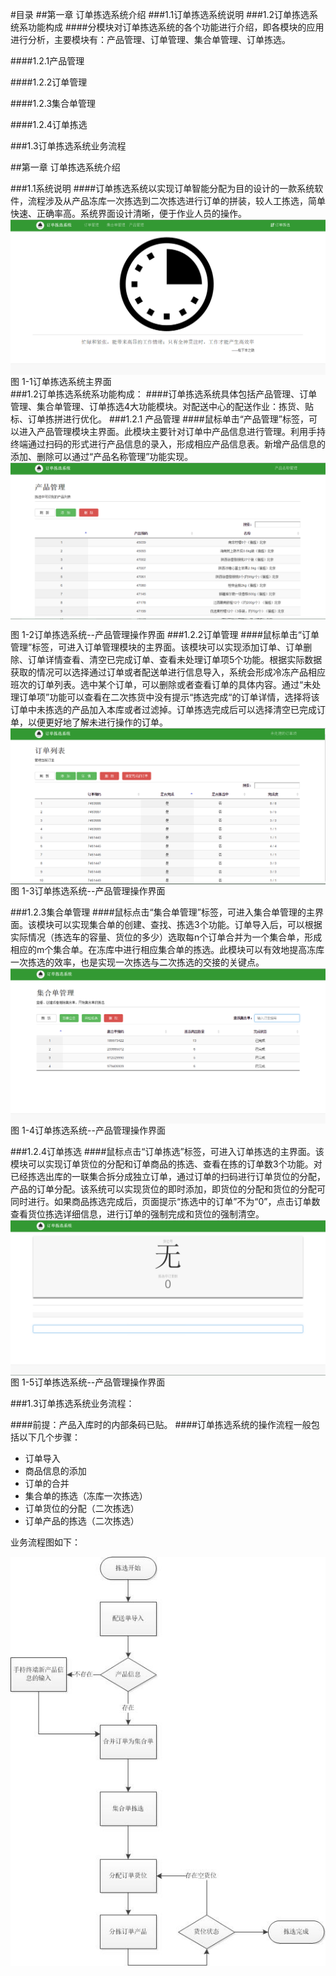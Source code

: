 #目录
##第一章 订单拣选系统介绍
###1.1订单拣选系统说明
###1.2订单拣选系统系功能构成 
####分模块对订单拣选系统的各个功能进行介绍，即各模块的应用进行分析，主要模块有：产品管理、订单管理、集合单管理、订单拣选。

####1.2.1产品管理

####1.2.2订单管理

####1.2.3集合单管理

####1.2.4订单拣选 

###1.3订单拣选系统业务流程

##第一章 订单拣选系统介绍

###1.1系统说明
####订单拣选系统以实现订单智能分配为目的设计的一款系统软件，流程涉及从产品冻库一次拣选到二次拣选进行订单的拼装，较人工拣选，简单快速、正确率高。系统界面设计清晰，便于作业人员的操作。 
<img src="images/订单拣选系统介绍.png"  alt ="图 1-1订单拣选系统主界面" align=center />
             图 1-1订单拣选系统主界面      
###1.2订单拣选系统系功能构成：
####订单拣选系统具体包括产品管理、订单管理、集合单管理、订单拣选4大功能模块。对配送中心的配送作业：拣货、贴标、订单拣拼进行优化。
###1.2.1 产品管理
####鼠标单击“产品管理”标签，可以进入产品管理模块主界面。此模块主要针对订单中产品信息进行管理。利用手持终端通过扫码的形式进行产品信息的录入，形成相应产品信息表。新增产品信息的添加、删除可以通过“产品名称管理”功能实现。
<img src="images/产品管理.png"  alt = "图 1-2订单拣选系统--产品管理操作界面" align=center />

 图 1-2订单拣选系统--产品管理操作界面
###1.2.2订单管理
####鼠标单击“订单管理”标签，可进入订单管理模块的主界面。该模块可以实现添加订单、订单删除、订单详情查看、清空已完成订单、查看未处理订单项5个功能。根据实际数据获取的情况可以选择通过订单或者配送单进行信息导入，系统会形成冷冻产品相应班次的订单列表。选中某个订单，可以删除或者查看订单的具体内容。通过“未处理订单项”功能可以查看在二次拣货中没有提示“拣选完成“的订单详情，选择将该订单中未拣选的产品加入本库或者过滤掉。订单拣选完成后可以选择清空已完成订单，以便更好地了解未进行操作的订单。
<img src="images/订单管理刘.png"  alt = "图 1-3订单拣选系统--产品管理操作界面" align=center />
图 1-3订单拣选系统--产品管理操作界面

###1.2.3集合单管理
####鼠标点击“集合单管理”标签，可进入集合单管理的主界面。该模块可以实现集合单的创建、查找、拣选3个功能。订单导入后，可以根据实际情况（拣选车的容量、货位的多少）选取每n个订单合并为一个集合单，形成相应的m个集合单。在冻库中进行相应集合单的拣选。此模块可以有效地提高冻库一次拣选的效率，也是实现一次拣选与二次拣选的交接的关键点。
<img src="images/集合单管理刘.png"  alt = "图 1-4订单拣选系统--产品管理操作界面" align=center />
图 1-4订单拣选系统--产品管理操作界面

###1.2.4订单拣选
####鼠标点击“订单拣选”标签，可进入订单拣选的主界面。该模块可以实现订单货位的分配和订单商品的拣选、查看在拣的订单数3个功能。对已经拣选出库的一联集合拆分成独立订单，通过订单的扫码进行订单货位的分配，产品的订单分配。该系统可以实现货位的即时添加，即货位的分配和货位的分配可同时进行。如果商品拣选完成后，页面提示“拣选中的订单”不为“0”，点击订单数查看货位拣选详细信息，进行订单的强制完成和货位的强制清空。
<img src="images/订单拣选刘.png"  alt = "图 1-5订单拣选系统--产品管理操作界面" align=center />
图 1-5订单拣选系统--产品管理操作界面


###1.3订单拣选系统业务流程：
 

####前提：产品入库时的内部条码已贴。
####订单拣选系统的操作流程一般包括以下几个步骤：
- 订单导入
- 商品信息的添加
- 订单的合并
- 集合单的拣选（冻库一次拣选）
- 订单货位的分配（二次拣选）
- 订单产品的拣选（二次拣选）

业务流程图如下：


<img src="images/拣选流程图.jpg"  alt = "图 1-5订单拣选系统--产品管理操作界面" align=center />

